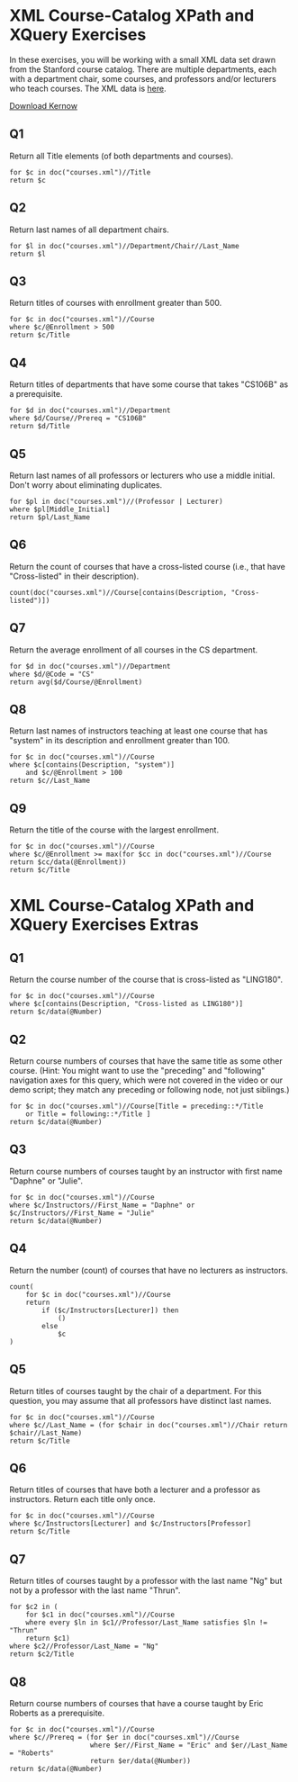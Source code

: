 # XML Course-Catalog XPath and XQuery Exercises

In these exercises, you will be working with a small XML data set drawn from the Stanford course catalog. There are multiple departments, each with a department chair, some courses, and professors and/or lecturers who teach courses. The XML data is [here](https://prod-c2g.s3.amazonaws.com/db/Winter2013/files/courses-noID.xml).

[Download Kernow](https://sourceforge.net/projects/kernowforsaxon/files/latest/download)

## Q1

Return all Title elements (of both departments and courses).

```xquery
for $c in doc("courses.xml")//Title
return $c
```

## Q2

Return last names of all department chairs.

```xquery
for $l in doc("courses.xml")//Department/Chair//Last_Name
return $l
```

## Q3

Return titles of courses with enrollment greater than 500.

```xquery
for $c in doc("courses.xml")//Course
where $c/@Enrollment > 500
return $c/Title
```

## Q4

Return titles of departments that have some course that takes "CS106B" as a prerequisite.

```xquery
for $d in doc("courses.xml")//Department
where $d/Course//Prereq = "CS106B"
return $d/Title
```

## Q5

Return last names of all professors or lecturers who use a middle initial. Don't worry about eliminating duplicates.

```xquery
for $pl in doc("courses.xml")//(Professor | Lecturer)
where $pl[Middle_Initial]
return $pl/Last_Name
```

## Q6

Return the count of courses that have a cross-listed course (i.e., that have "Cross-listed" in their description).

```xquery
count(doc("courses.xml")//Course[contains(Description, "Cross-listed")])
```

## Q7

Return the average enrollment of all courses in the CS department.

```xquery
for $d in doc("courses.xml")//Department
where $d/@Code = "CS"
return avg($d/Course/@Enrollment)
```

## Q8

Return last names of instructors teaching at least one course that has "system" in its description and enrollment greater than 100.

```xquery
for $c in doc("courses.xml")//Course
where $c[contains(Description, "system")]
    and $c/@Enrollment > 100
return $c//Last_Name
```

## Q9

Return the title of the course with the largest enrollment.

```xquery
for $c in doc("courses.xml")//Course
where $c/@Enrollment >= max(for $cc in doc("courses.xml")//Course return $cc/data(@Enrollment))
return $c/Title
```

# XML Course-Catalog XPath and XQuery Exercises Extras

## Q1

Return the course number of the course that is cross-listed as "LING180".

```xquery
for $c in doc("courses.xml")//Course
where $c[contains(Description, "Cross-listed as LING180")]
return $c/data(@Number)
```

## Q2

Return course numbers of courses that have the same title as some other course. (Hint: You might want to use the "preceding" and "following" navigation axes for this query, which were not covered in the video or our demo script; they match any preceding or following node, not just siblings.)

```xquery
for $c in doc("courses.xml")//Course[Title = preceding::*/Title
    or Title = following::*/Title ]
return $c/data(@Number)
```

## Q3

Return course numbers of courses taught by an instructor with first name "Daphne" or "Julie".

```xquery
for $c in doc("courses.xml")//Course
where $c/Instructors//First_Name = "Daphne" or $c/Instructors//First_Name = "Julie"
return $c/data(@Number)
```

## Q4

Return the number (count) of courses that have no lecturers as instructors.

```xquery
count(
    for $c in doc("courses.xml")//Course
    return
        if ($c/Instructors[Lecturer]) then
            ()
        else
            $c
)
```

## Q5

Return titles of courses taught by the chair of a department. For this question, you may assume that all professors have distinct last names.

```xquery
for $c in doc("courses.xml")//Course
where $c//Last_Name = (for $chair in doc("courses.xml")//Chair return $chair//Last_Name)
return $c/Title
```

## Q6

Return titles of courses that have both a lecturer and a professor as instructors. Return each title only once.

```xquery
for $c in doc("courses.xml")//Course
where $c/Instructors[Lecturer] and $c/Instructors[Professor]
return $c/Title
```

## Q7

Return titles of courses taught by a professor with the last name "Ng" but not by a professor with the last name "Thrun".

```xquery
for $c2 in (
    for $c1 in doc("courses.xml")//Course
    where every $ln in $c1//Professor/Last_Name satisfies $ln != "Thrun"
    return $c1)
where $c2//Professor/Last_Name = "Ng"
return $c2/Title
```

## Q8

Return course numbers of courses that have a course taught by Eric Roberts as a prerequisite.

```xquery
for $c in doc("courses.xml")//Course
where $c//Prereq = (for $er in doc("courses.xml")//Course
                    where $er//First_Name = "Eric" and $er//Last_Name = "Roberts"
                    return $er/data(@Number))
return $c/data(@Number)
```
